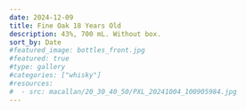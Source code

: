 ```yaml
---
date: 2024-12-09
title: Fine Oak 18 Years Old
description: 43%, 700 mL. Without box.
sort_by: Date
#featured_image: bottles_front.jpg
#featured: true
#type: gallery
#categories: ["whisky"]
#resources:
#  - src: macallan/20_30_40_50/PXL_20241004_100905984.jpg
---
```

